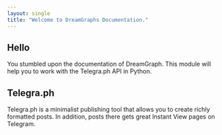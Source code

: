 ```yaml
---
layout: single
title: "Welcome to DreamGraphs Documentation."
---
```

## Hello

You stumbled upon the documentation of DreamGraph. This module will help you to work with the Telegra.ph API in Python. 

## Telegra.ph

Telegra.ph is a minimalist publishing tool that allows you to create richly formatted posts. In addition, posts there gets great Instant View pages on Telegram.